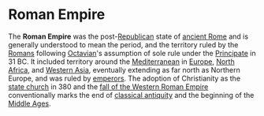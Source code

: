 # Roman Empire

The **Roman Empire** was the post-[Republican](/wiki/Roman_Republic 'Roman Republic') state of [ancient Rome](/wiki/Ancient_Rome 'Ancient Rome') and is generally understood to mean the period, and the territory ruled by the [Romans](/wiki/Roman_people 'Roman people') following [Octavian](/wiki/Octavian 'Octavian')\'s assumption of sole rule under the [Principate](/wiki/Principate 'Principate') in 31 BC. It included territory around the [Mediterranean](/wiki/Mediterranean_Sea 'Mediterranean Sea') in [Europe](/wiki/Europe 'Europe'), [North Africa](/wiki/North_Africa 'North Africa'), and [Western Asia](/wiki/Western_Asia 'Western Asia'), eventually extending as far north as Northern Europe, and was ruled by [emperors](/wiki/Roman_emperor 'Roman emperor'). The adoption of Christianity as the [state church](/wiki/Christianity_as_the_Roman_state_religion 'Christianity as the Roman state religion') in 380 and the [fall of the Western Roman Empire](/wiki/Fall_of_the_Western_Roman_Empire 'Fall of the Western Roman Empire') conventionally marks the end of [classical antiquity](/wiki/Classical_antiquity 'Classical antiquity') and the beginning of the [Middle Ages](/wiki/Middle_Ages 'Middle Ages').
